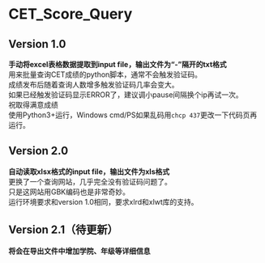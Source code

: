 # CET_Score_Query

## Version 1.0

**手动将excel表格数据提取到input file，输出文件为“-”隔开的txt格式</br>**
用来批量查询CET成绩的python脚本，通常不会触发验证码。</br>
成绩发布后随着查询人数增多触发验证码几率会变大。</br>
如果已经触发验证码显示ERROR了，建议调小pause间隔换个ip再试一次。</br>
祝取得满意成绩</br>
使用Python3+运行，Windows cmd/PS如果乱码用`chcp 437`更改一下代码页再运行。

## Version 2.0

**自动读取xlsx格式的input file，输出文件为xls格式</br>**
更换了一个查询网站，几乎完全没有验证码问题了。</br>
只是这网站用GBK编码也是非常奇妙。</br>
运行环境要求和version 1.0相同，要求xlrd和xlwt库的支持。

## Version 2.1（待更新）

**将会在导出文件中增加学院、年级等详细信息</br>**
